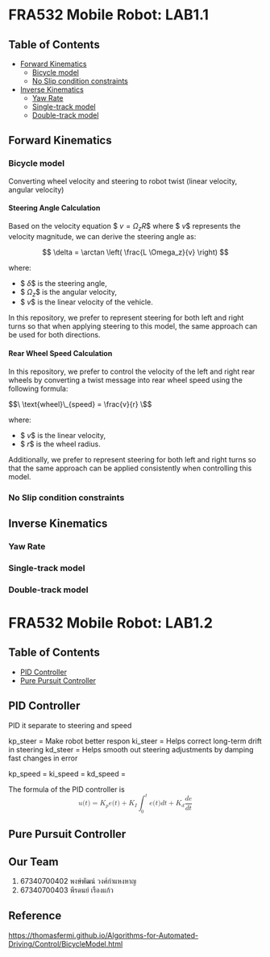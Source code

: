 # FRA532 Mobile Robot: LAB1.1
## Table of Contents
- [Forward Kinematics](#forward-kinematics)
  - [Bicycle model](#bicycle-model)
  - [No Slip condition constraints](#no-slip-condition-constraints)
- [Inverse Kinematics](#inverse-kinematics)
  - [Yaw Rate](#yaw-rate)
  - [Single-track model](#single-track-model)
  - [Double-track model](#double-track-model)

## Forward Kinematics

### Bicycle model
Converting wheel velocity and steering to robot twist (linear velocity, angular velocity)

#### Steering Angle Calculation

Based on the velocity equation $$\ v = \Omega_z R \$$ where $$\ v \$$ represents the velocity magnitude, we can derive the steering angle as:

$$
\delta = \arctan \left( \frac{L \Omega_z}{v} \right)
$$

where:
- $$\ \delta \$$ is the steering angle,
- $$\ \Omega_z \$$ is the angular velocity,
- $$\ v \$$ is the linear velocity of the vehicle.

In this repository, we prefer to represent steering for both left and right turns so that when applying steering to this model, the same approach can be used for both directions.

#### Rear Wheel Speed Calculation

In this repository, we prefer to control the velocity of the left and right rear wheels by converting a twist message into rear wheel speed using the following formula:

$$\
\text{wheel}\_{speed} = \frac{v}{r}
\$$

where:
- $$\ v \$$ is the linear velocity,
- $$\ r \$$ is the wheel radius.

Additionally, we prefer to represent steering for both left and right turns so that the same approach can be applied consistently when controlling this model.

### No Slip condition constraints

## Inverse Kinematics

### Yaw Rate

### Single-track model

### Double-track model


# FRA532 Mobile Robot: LAB1.2

## Table of Contents
- [PID Controller](#pid-controller)
- [Pure Pursuit Controller](#pure-pursuit-controller)

## PID Controller
PID it separate to steering and speed 

kp_steer = Make robot better respon
ki_steer = Helps correct long-term drift in steering
kd_steer = Helps smooth out steering adjustments by damping fast changes in error

kp_speed = 
ki_speed = 
kd_speed =

The formula of the PID controller is 
<math xmlns="http://www.w3.org/1998/Math/MathML" display="block">
  <mi>u</mi>
  <mo stretchy="false">(</mo>
  <mi>t</mi>
  <mo stretchy="false">)</mo>
  <mo>=</mo>
  <msub>
    <mi>K</mi>
    <mi>p</mi>
  </msub>
  <mi>e</mi>
  <mo stretchy="false">(</mo>
  <mi>t</mi>
  <mo stretchy="false">)</mo>
  <mo>+</mo>
  <msub>
    <mi>K</mi>
    <mi>I</mi>
  </msub>
  <msubsup>
    <mo data-mjx-texclass="OP">&#x222B;</mo>
    <mn>0</mn>
    <mi>t</mi>
  </msubsup>
  <mi>e</mi>
  <mo stretchy="false">(</mo>
  <mi>t</mi>
  <mo stretchy="false">)</mo>
  <mi>d</mi>
  <mi>t</mi>
  <mo>+</mo>
  <msub>
    <mi>K</mi>
    <mi>d</mi>
  </msub>
  <mfrac>
    <mrow>
      <mi>d</mi>
      <mi>e</mi>
    </mrow>
    <mrow>
      <mi>d</mi>
      <mi>t</mi>
    </mrow>
  </mfrac>
</math>

## Pure Pursuit Controller



## Our Team

1. 67340700402 พงษ์พัฒน์ วงศ์กำแหงหาญ
2. 67340700403 พีรดนย์ เรืองแก้ว

## Reference
https://thomasfermi.github.io/Algorithms-for-Automated-Driving/Control/BicycleModel.html
